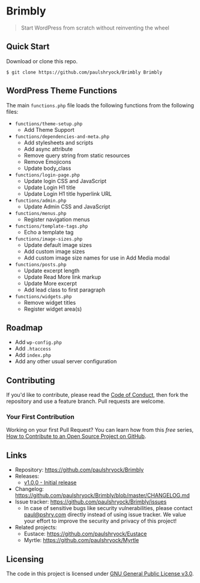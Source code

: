 # Brimbly
> Start WordPress from scratch without reinventing the wheel

## Quick Start

Download or clone this repo<!--  and open `index.html` -->.

```shell
$ git clone https://github.com/paulshryock/Brimbly Brimbly
```

## WordPress Theme Functions

The main `functions.php` file loads the following functions from the following files:

- `functions/theme-setup.php`
	- Add Theme Support
- `functions/dependencies-and-meta.php`
	- Add stylesheets and scripts
	- Add async attribute
	- Remove query string from static resources
	- Remove Emojicons
	- Update body_class
- `functions/login-page.php`
	- Update login CSS and JavaScript
	- Update Login H1 title
	- Update Login H1 title hyperlink URL
- `functions/admin.php`
	- Update Admin CSS and JavaScript
- `functions/menus.php`
	- Register navigation menus
- `functions/template-tags.php`
	- Echo a template tag
- `functions/image-sizes.php`
	- Update default image sizes
	- Add custom image sizes
	- Add custom image size names for use in Add Media modal
- `functions/posts.php`
	- Update excerpt length
	- Update Read More link markup
	- Update More excerpt
	- Add lead class to first paragraph
- `functions/widgets.php`
	- Remove widget titles
	- Register widget area(s)

## Roadmap
- Add `wp-config.php`
- Add `.htaccess`
- Add `index.php`
- Add any other usual server configuration

## Contributing

If you'd like to contribute, please read the [Code of Conduct](https://github.com/paulshryock/Brimbly/blob/master/CODE_OF_CONDUCT.md), then fork the repository and use a feature
branch. Pull requests are welcome.

### Your First Contribution

Working on your first Pull Request? You can learn how from this *free* series, [How to Contribute to an Open Source Project on GitHub](https://egghead.io/series/how-to-contribute-to-an-open-source-project-on-github).

## Links

<!-- - Project homepage: https://paulshryock.github.io/Brimbly/ -->
- Repository: https://github.com/paulshryock/Brimbly
- Releases:
	- [v1.0.0 - Initial release](https://github.com/paulshryock/Brimbly/releases/tag/v1.0.0)
		<!-- - [v2.0.1 - XXXXXX](https://github.com/paulshryock/Brimbly/releases/tag/v2.0.1) -->
		<!-- - [v2.0.2 - XXXXXX](https://github.com/paulshryock/Brimbly/releases/tag/v2.0.2) -->
		<!-- - [v2.0.3 - XXXXXX](https://github.com/paulshryock/Brimbly/releases/tag/v2.0.3) -->
		<!-- - [v2.0.4 - XXXXXX](https://github.com/paulshryock/Brimbly/releases/tag/v2.0.4) -->
		<!-- - [v2.0.5 - XXXXXX](https://github.com/paulshryock/Brimbly/releases/tag/v2.0.5) -->
		<!-- - [v2.0.6 - XXXXXX](https://github.com/paulshryock/Brimbly/releases/tag/v2.0.6) -->
		<!-- - [v2.0.7 - XXXXXX](https://github.com/paulshryock/Brimbly/releases/tag/v2.0.7) -->
		<!-- - [v2.0.8 - XXXXXX](https://github.com/paulshryock/Brimbly/releases/tag/v2.0.8) -->
		<!-- - [v2.0.9 - XXXXXX](https://github.com/paulshryock/Brimbly/releases/tag/v2.0.9) -->
- Changelog: https://github.com/paulshryock/Brimbly/blob/master/CHANGELOG.md
- Issue tracker: https://github.com/paulshryock/Brimbly/issues
  - In case of sensitive bugs like security vulnerabilities, please contact paul@pshry.com directly instead of using issue tracker. We value your effort to improve the security and privacy of this project!
- Related projects:
  - Eustace: https://github.com/paulshryock/Eustace
  - Myrtle: https://github.com/paulshryock/Myrtle


## Licensing

The code in this project is licensed under [GNU General Public License v3.0](https://github.com/paulshryock/Brimbly/blob/master/LICENSE).